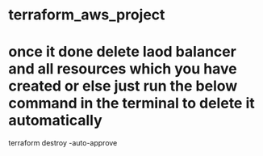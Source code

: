 # terraform_aws_project

# once it done delete laod balancer and all resources which you have created or else just run the below command in the terminal to delete it automatically
terraform destroy -auto-approve
